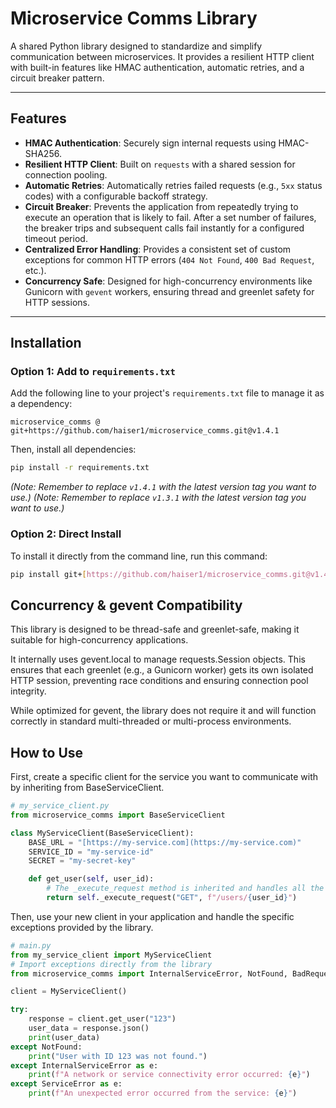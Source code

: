 # Microservice Comms Library

A shared Python library designed to standardize and simplify communication between microservices. It provides a resilient HTTP client with built-in features like HMAC authentication, automatic retries, and a circuit breaker pattern.

---

## Features

- **HMAC Authentication**: Securely sign internal requests using HMAC-SHA256.
- **Resilient HTTP Client**: Built on `requests` with a shared session for connection pooling.
- **Automatic Retries**: Automatically retries failed requests (e.g., `5xx` status codes) with a configurable backoff strategy.
- **Circuit Breaker**: Prevents the application from repeatedly trying to execute an operation that is likely to fail. After a set number of failures, the breaker trips and subsequent calls fail instantly for a configured timeout period.
- **Centralized Error Handling**: Provides a consistent set of custom exceptions for common HTTP errors (`404 Not Found`, `400 Bad Request`, etc.).
- **Concurrency Safe**: Designed for high-concurrency environments like Gunicorn with `gevent` workers, ensuring thread and greenlet safety for HTTP sessions.

---

## Installation

### Option 1: Add to `requirements.txt`

Add the following line to your project's `requirements.txt` file to manage it as a dependency:

`microservice_comms @ git+https://github.com/haiser1/microservice_comms.git@v1.4.1`

Then, install all dependencies:

```bash
pip install -r requirements.txt
```

_(Note: Remember to replace `v1.4.1` with the latest version tag you want to use.)_
_(Note: Remember to replace `v1.3.1` with the latest version tag you want to use.)_

### Option 2: Direct Install

To install it directly from the command line, run this command:

```bash
pip install git+[https://github.com/haiser1/microservice_comms.git@v1.4.1](https://github.com/haiser1/microservice_comms.git@v1.3.1)
```

## Concurrency & gevent Compatibility

This library is designed to be thread-safe and greenlet-safe, making it suitable for high-concurrency applications.

It internally uses gevent.local to manage requests.Session objects. This ensures that each greenlet (e.g., a Gunicorn worker) gets its own isolated HTTP session, preventing race conditions and ensuring connection pool integrity.

While optimized for gevent, the library does not require it and will function correctly in standard multi-threaded or multi-process environments.

## How to Use

First, create a specific client for the service you want to communicate with by inheriting from BaseServiceClient.

```python
# my_service_client.py
from microservice_comms import BaseServiceClient

class MyServiceClient(BaseServiceClient):
    BASE_URL = "[https://my-service.com](https://my-service.com)"
    SERVICE_ID = "my-service-id"
    SECRET = "my-secret-key"

    def get_user(self, user_id):
        # The _execute_request method is inherited and handles all the magic
        return self._execute_request("GET", f"/users/{user_id}")
```

Then, use your new client in your application and handle the specific exceptions provided by the library.

```python
# main.py
from my_service_client import MyServiceClient
# Import exceptions directly from the library
from microservice_comms import InternalServiceError, NotFound, BadRequest, ServiceError

client = MyServiceClient()

try:
    response = client.get_user("123")
    user_data = response.json()
    print(user_data)
except NotFound:
    print("User with ID 123 was not found.")
except InternalServiceError as e:
    print(f"A network or service connectivity error occurred: {e}")
except ServiceError as e:
    print(f"An unexpected error occurred from the service: {e}")
```
